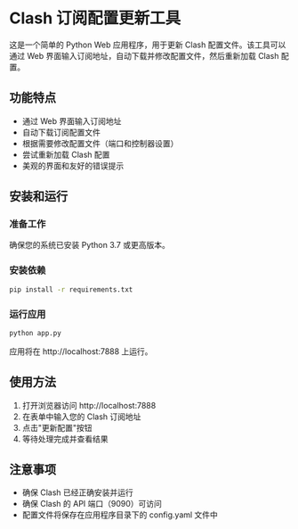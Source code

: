 # Clash 订阅配置更新工具

这是一个简单的 Python Web 应用程序，用于更新 Clash 配置文件。该工具可以通过 Web 界面输入订阅地址，自动下载并修改配置文件，然后重新加载 Clash 配置。

## 功能特点

- 通过 Web 界面输入订阅地址
- 自动下载订阅配置文件
- 根据需要修改配置文件（端口和控制器设置）
- 尝试重新加载 Clash 配置
- 美观的界面和友好的错误提示

## 安装和运行

### 准备工作

确保您的系统已安装 Python 3.7 或更高版本。

### 安装依赖

```bash
pip install -r requirements.txt
```

### 运行应用

```bash
python app.py
```

应用将在 http://localhost:7888 上运行。

## 使用方法

1. 打开浏览器访问 http://localhost:7888
2. 在表单中输入您的 Clash 订阅地址
3. 点击"更新配置"按钮
4. 等待处理完成并查看结果

## 注意事项

- 确保 Clash 已经正确安装并运行
- 确保 Clash 的 API 端口（9090）可访问
- 配置文件将保存在应用程序目录下的 config.yaml 文件中 